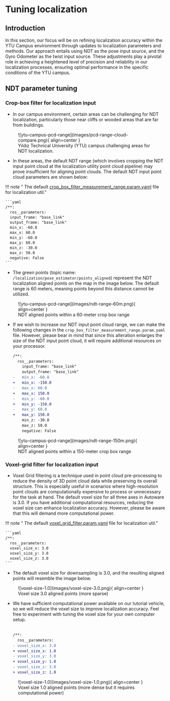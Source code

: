 # Tuning localization

## Introduction

In this section,
our focus will be on refining localization accuracy within the YTU Campus environment through updates to localization parameters and methods.
Our approach entails using NDT as the pose input source,
and the Gyro Odometer as the twist input source.
These adjustments play a pivotal role
in achieving a heightened level of precision and reliability in our localization processes,
ensuring optimal performance in the specific conditions of the YTU campus.

## NDT parameter tuning

### Crop-box filter for localization input

- In our campus environment, certain areas can be challenging for NDT localization,
  particularly those near cliffs or wooded areas that are far from buildings.

<figure markdown>
  ![ytu-campus-pcd-range](images/pcd-range-cloud-compare.png){ align=center }
  <figcaption>
    Yıldız Technical University (YTU) campus challenging areas for NDT localization.
  </figcaption>
</figure>

- In these areas,
  the default NDT range
  (which involves cropping the NDT input point cloud at the localization utility point cloud pipeline)
  may prove insufficient for aligning point clouds.
  The default NDT input point cloud parameters are shown below:

!!! note " The default [crop_box_filter_measurement_range.param.yaml](https://github.com/autowarefoundation/autoware_launch/blob/main/autoware_launch/config/localization/crop_box_filter_measurement_range.param.yaml) file for localization util."

    ```yaml
    /**:
      ros__parameters:
      input_frame: "base_link"
      output_frame: "base_link"
      min_x: -60.0
      max_x: 60.0
      min_y: -60.0
      max_y: 60.0
      min_z: -30.0
      max_z: 50.0
      negative: False
    ```

- The green points (topic name: `/localization/pose_estimator/points_aligned`)
  represent the NDT localization aligned points on the map in the image below.
  The default range is 60 meters, meaning points beyond this distance cannot be utilized.

<figure markdown>
  ![ytu-campus-pcd-range](images/ndt-range-60m.png){ align=center }
  <figcaption>
   NDT aligned points within a 60-meter crop box range
  </figcaption>
</figure>

- If we wish to increase our NDT input point cloud range,
  we can make the following changes in the `crop_box_filter_measurement_range.param.yaml` file.
  However,
  please bear in mind that since this alteration enlarges the size of the NDT input point cloud,
  it will require additional resources on your processor.

  ```diff
  /**:
    ros__parameters:
      input_frame: "base_link"
      output_frame: "base_link"
  -   min_x: -60.0
  +   min_x: -150.0
  -   max_x: 60.0
  +   max_x: 150.0
  -   min_y: -60.0
  +   min_y: -150.0
  -   max_y: 60.0
  +   max_y: 150.0
      min_z: -30.0
      max_z: 50.0
      negative: False
  ```

<figure markdown>
  ![ytu-campus-pcd-range](images/ndt-range-150m.png){ align=center }
  <figcaption>
    NDT aligned points within a 150-meter crop box range
  </figcaption>
</figure>

### Voxel-grid filter for localization input

- Voxel Grid filtering is a technique used in point cloud pre-processing
  to reduce the density of 3D point cloud data while preserving its overall structure.
  This is especially useful in scenarios
  where high-resolution point clouds are computationally expensive
  to process or unnecessary for the task at hand.
  The default voxel size for all three axes in Autoware is 3.0.
  If you have additional computational resources,
  reducing the voxel size can enhance localization accuracy.
  However, please be aware that this will demand more computational power.

!!! note " The default [voxel_grid_filter.param.yaml](https://github.com/autowarefoundation/autoware_launch/blob/main/autoware_launch/config/localization/voxel_grid_filter.param.yaml) file for localization util."

    ```yaml
    /**:
      ros__parameters:
      voxel_size_x: 3.0
      voxel_size_y: 3.0
      voxel_size_z: 3.0
    ```

- The default voxel size for downsampling is 3.0,
  and the resulting aligned points will resemble the image below.

<figure markdown>
  ![voxel-size-1.0](images/voxel-size-3.0.png){ align=center }
  <figcaption>
    Voxel size 3.0 aligned points (more sparse)
  </figcaption>
</figure>

- We have sufficient computational power available on our tutorial vehicle,
  so we will reduce the voxel size to improve localization accuracy.
  Feel free to experiment with tuning the voxel size for your own computer setup.

  ```diff

  /**:
    ros__parameters:
  - voxel_size_x: 3.0
  + voxel_size_x: 1.0
  - voxel_size_y: 3.0
  + voxel_size_y: 1.0
  - voxel_size_z: 3.0
  + voxel_size_z: 1.0
  ```

<figure markdown>
  ![voxel-size-1.0](images/voxel-size-1.0.png){ align=center }
  <figcaption>
    Voxel size 1.0 aligned points (more dense but it requires computational power)
  </figcaption>
</figure>
